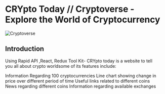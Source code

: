 # CRYpto Today // Cryptoverse - Explore the World of Cryptocurrency

![Cryptoverse](https://i.ibb.co/8gh5Jc8/image.png)

## Introduction
Using Rapid API ,React, Redux Tool Kit- CRYpto today is a website to tell you all about crypto worldsome of its features include:

Information Regarding 100 cryptocurrencies
Line chart showing change in price over different period of time
Useful links related to different coins
News regarding different coins
Information regarding available exchanges
